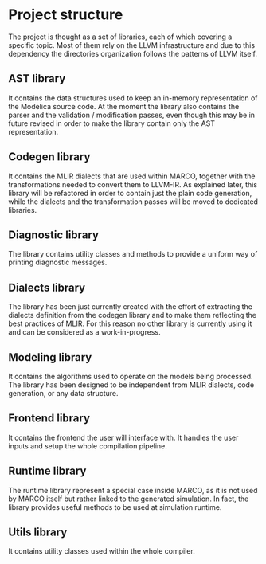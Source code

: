 # Project structure
The project is thought as a set of libraries, each of which covering a specific topic.
Most of them rely on the LLVM infrastructure and due to this dependency the directories organization follows the patterns of LLVM itself.

## AST library
It contains the data structures used to keep an in-memory representation of the Modelica source code.
At the moment the library also contains the parser and the validation / modification passes, even though this may be in future revised in order to make the library contain only the AST representation.

## Codegen library
It contains the MLIR dialects that are used within MARCO, together with the transformations needed to convert them to LLVM-IR.
As explained later, this library will be refactored in order to contain just the plain code generation, while the dialects and the transformation passes will be moved to dedicated libraries. 

## Diagnostic library
The library contains utility classes and methods to provide a uniform way of printing diagnostic messages. 

## Dialects library
The library has been just currently created with the effort of extracting the dialects definition from the codegen library and to make them reflecting the best practices of MLIR.
For this reason no other library is currently using it and can be considered as a work-in-progress.

## Modeling library
It contains the algorithms used to operate on the models being processed.
The library has been designed to be independent from MLIR dialects, code generation, or any data structure.

## Frontend library
It contains the frontend the user will interface with. It handles the user inputs and setup the whole compilation pipeline.

## Runtime library
The runtime library represent a special case inside MARCO, as it is not used by MARCO itself but rather linked to the generated simulation.
In fact, the library provides useful methods to be used at simulation runtime.

## Utils library
It contains utility classes used within the whole compiler.

